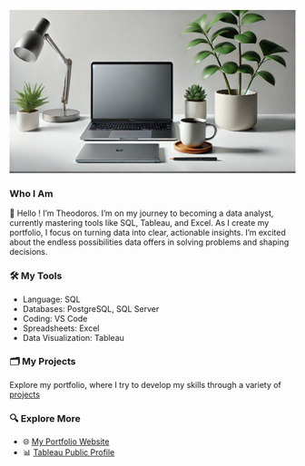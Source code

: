![Banner](banner/banner.jpg)
### Who I Am

👋 Hello ! I’m Theodoros. I’m on my journey to becoming a data analyst, currently mastering tools like SQL, Tableau, and Excel. As I create my portfolio, I focus on turning data into clear, actionable insights. I’m excited about the endless possibilities data offers in solving problems and shaping decisions.

### 🛠️ My Tools

- Language: SQL
- Databases: PostgreSQL, SQL Server
- Coding: VS Code
- Spreadsheets: Excel
- Data Visualization: Tableau

### 🗂️ My Projects

Explore my portfolio, where I try to develop my skills through a variety of [projects](https://github.com/theodorosmalezidis/PortfolioNavigator/blob/main/README.md)

### 🔍 Explore More

- 🌐 [My Portfolio Website](https://theodorosmalezidis.github.io/)
- 📊 [Tableau Public Profile](https://public.tableau.com/app/profile/theodoros.malezidis7413/vizzes)